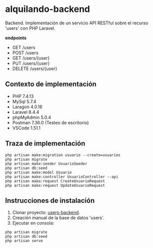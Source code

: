 # alquilando-backend

Backend. Implementación de un servicio API RESTful sobre el recurso 'users' con PHP Laravel.

**endpoints**
 * GET /users 
 * POST /users 
 * GET /users/{user}
 * PUT /users/{user}
 * DELETE /users/{user}

## Contexto de implementación
 - PHP 7.4.13 
 - MySql 5.7.4 
 - Laragon 4.0.16
 - Laravel 8.4.4
 - phpMyAdmin 5.0.4
 - Postman 7.36.0 (Testeo de escritorio)
 - VSCode 1.51.1

## Traza de implementación
```
php artisan make:migration usuario --create=usuarios
php artisan migrate
php artisan make:seeder UsuarioSeeder
php artisan db:seed
php artisan make:model Usuario
php artisan make:controller UsuarioController --api
php artisan make:request CreateUsuarioRequest
php artisan make:request UpdateUsuarioRequest
```

## Instrucciones de instalación
1. Clonar proyecto: [users-backend](https://github.com/maximo-perez-villalba/users-back-demo).
2. Creación manual de la base de datos 'users'.
3. Ejecutar en consola:
```
php artisan migrate
php artisan db:seed
php artisan serve
```

